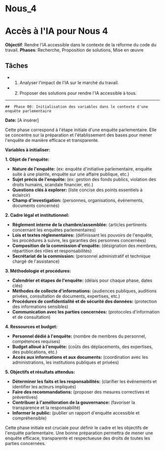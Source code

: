 
# Nous_4
# Accès à l'IA pour Nous 4
**Objectif**: Rendre l'IA accessible dans le contexte de la réforme du code du travail.
**Phases**: Recherche, Proposition de solutions, Mise en œuvre

## Tâches
- 1. Analyser l'impact de l'IA sur le marché du travail.
- 2. Proposer des solutions pour rendre l'IA accessible à tous.

---
    ##  Phase 00: Initialisation des variables dans le contexte d'une enquête parlementaire

**Date:** [A insérer]

Cette phase correspond à l'étape initiale d'une enquête parlementaire. Elle se concentre sur la préparation et l'établissement des bases pour mener l'enquête de manière efficace et transparente.  

**Variables à initialiser:**

**1. Objet de l'enquête:**

* **Nature de l'enquête:**  (ex: enquête d'initiative parlementaire, enquête suite à une plainte, enquête sur une affaire publique, etc.)
* **Sujet précis de l'enquête:** (ex: gestion des fonds publics, violation des droits humains, scandale financier, etc.)
* **Questions clés à explorer:** (liste concise des points essentiels à éclaircir)
* **Champ d'investigation:** (personnes, organisations, événements, documents concernés)

**2. Cadre légal et institutionnel:**

* **Règlement interne de la chambre/assemblée:** (articles pertinents concernant les enquêtes parlementaires)
* **Lois et textes réglementaires:** (définissant les pouvoirs de l'enquête, les procédures à suivre, les garanties des personnes concernées)
* **Composition de la commission d'enquête:** (désignation des membres, répartition des rôles et responsabilités)
* **Secrétariat de la commission:** (personnel administratif et technique chargé de l'assistance)

**3. Méthodologie et procédures:**

* **Calendrier et étapes de l'enquête:** (délais pour chaque phase, dates clés)
* **Méthodes de collecte d'informations:** (audiences publiques, auditions privées, consultation de documents, expertises, etc.)
* **Procédures de confidentialité et de sécurité des données:** (protection des informations sensibles)
* **Communication avec les parties concernées:** (protocoles d'information et de consultation)

**4. Ressources et budget:**

* **Personnel dédié à l'enquête:** (nombre de membres du personnel, compétences requises)
* **Budget alloué à l'enquête:** (coûts des déplacements, des expertises, des publications, etc.)
* **Accès aux informations et aux documents:** (coordination avec les administrations, les institutions publiques et privées)

**5. Objectifs et résultats attendus:**

* **Déterminer les faits et les responsabilités:** (clarifier les événements et identifier les acteurs impliqués)
* **Faire des recommandations:** (proposer des mesures correctives et préventives)
* **Contribuer à l'amélioration de la gouvernance:** (favoriser la transparence et la responsabilité)
* **Informer le public:** (publier un rapport d'enquête accessible et compréhensible)



Cette phase initiale est cruciale pour définir le cadre et les objectifs de l'enquête parlementaire. Une bonne préparation permettra de mener une enquête efficace, transparente et respectueuse des droits de toutes les parties concernées. 
